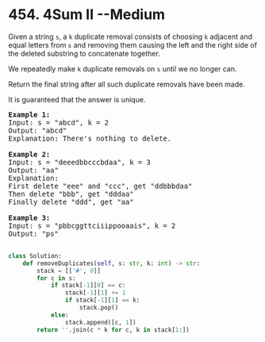 <h1> 454. 4Sum II --Medium</h1> 
<p>Given a string <code>s</code>, a <code>k</code> duplicate removal consists of choosing <code>k</code> adjacent and equal letters from <code>s</code> and removing them causing the left and the right side of the deleted substring to concatenate together.</p>

<p>We repeatedly make <code>k</code> duplicate removals on <code>s</code> until we no longer can.</p>

<p>Return the final string after all such duplicate removals have been made.</p>

<p>It is guaranteed that the answer is unique.</p>

<pre>
<b>Example 1:</b>
Input: s = "abcd", k = 2
Output: "abcd"
Explanation: There's nothing to delete.

<b>Example 2:</b>
Input: s = "deeedbbcccbdaa", k = 3
Output: "aa"
Explanation: 
First delete "eee" and "ccc", get "ddbbbdaa"
Then delete "bbb", get "dddaa"
Finally delete "ddd", get "aa"

<b>Example 3:</b>
Input: s = "pbbcggttciiippooaais", k = 2
Output: "ps"

</pre>


``` python
class Solution:
    def removeDuplicates(self, s: str, k: int) -> str:
        stack = [['#', 0]]
        for c in s:
            if stack[-1][0] == c:
                stack[-1][1] += 1
                if stack[-1][1] == k:
                    stack.pop()
            else:
                stack.append([c, 1])
        return ''.join(c * k for c, k in stack[1:])
```